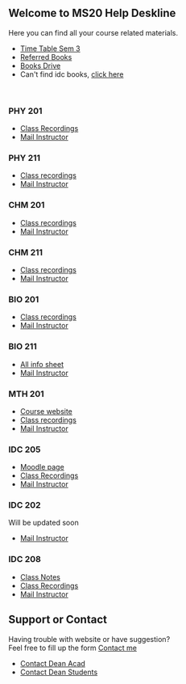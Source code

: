 ## Welcome to MS20 Help Deskline
Here you can find all your course related materials.
  
* [Time Table Sem 3](https://drive.google.com/file/d/1QaLe_aH47vuN6kEFl3Mvld6QKMGEsUT6/view?usp=sharing)
* [Referred Books](https://rajeshpotlia.github.io/Referred-Books/)
* [Books Drive](https://drive.google.com/folderview?id=1g--vKXs8g3blDSU-M3UYjm5_L3I_NKv6)
* Can't  find idc books, [click here](https://drive.google.com/folderview?id=1fyig2Kw5QiYM-US_HnjR_f_8aKJS_lf-)
<br>

### PHY 201
* [Class Recordings](https://www.youtube.com/playlist?list=PLFcOcw2zQTp5kfTwfj67qQ1JLAjuqrQaz)
* <a href = "mailto:	kinjalk@iisermohali.ac.in?subject = Feedback&body = Message"> Mail Instructor </a>
<span> <span/>

### PHY 211
* [Class recordings](https://www.youtube.com/playlist?list=PLFcOcw2zQTp5xdR8ZZKKdYO50cxyll4zs)
* <a href = "mailto:skgoyal@iisermohali.ac.in?subject = Feedback&body = Message"> Mail Instructor </a>
<span> <span/>

### CHM 201
* [Class recordings](https://www.youtube.com/playlist?list=PLFcOcw2zQTp4Xhf29QydvdCdfkvkMHLyx)
* <a href = "mailto:jgeorge@iisermohali.ac.in?subject = Feedback&body = Message"> Mail Instructor </a>
  
### CHM 211
* [Class recordings](https://youtube.com/playlist?list=PLFcOcw2zQTp4JXktZCTXuWdhNAEosYt65)
* <a href = "mailto:samrat@iisermohali.ac.in?subject = Feedback&body = Message"> Mail Instructor </a>
  
### BIO 201
* [Class recordings](https://youtube.com/playlist?list=PLFcOcw2zQTp7EK5McfkTSU1RpYyi6ol_C)
* <a href = "mailto:rhitoban@iisermohali.ac.in?subject = Feedback&body = Message"> Mail Instructor </a>
  
### BIO 211
* [All info sheet](https://docs.google.com/spreadsheets/d/1R4cYy2i8FCsIOIsLwWcLcrHsdTChavAe/edit#gid=2146736409)
* <a href = "mailto:prasad@iisermohali.ac.in?subject = Feedback&body = Message"> Mail Instructor </a>
  
### MTH 201
* [Course website](https://sejdm.github.io/mth201/assignments.html)
* [Class recordings](https://youtube.com/playlist?list=PLFcOcw2zQTp7KJUA6SmCwgmPyhFvlhNPt)
* <a href = "mailto:shane@iisermohali.ac.in?subject = Feedback&body = Message"> Mail Instructor </a>

### IDC 205
* [Moodle page](https://web.iisermohali.ac.in/moodle/course/view.php?id=772)
* [Class Recordings](https://youtube.com/playlist?list=PLFcOcw2zQTp7qmrT0AHTe_mNwqgr8MYt0)
* <a href = "mailto:ravisri@iisermohali.ac.in?subject = Feedback&body = Message"> Mail Instructor </a>

### IDC 202
Will be updated soon
* <a href = "mailto:rpotlia11@gmail.com?subject = Feedback&body = Message"> Mail Instructor </a>
  
### IDC 208
* [Class Notes](https://drive.google.com/drive/folders/1RVQg9XB32bU5tuE8qwxXKaVHjKQdzsly?usp=sharing)
* [Class Recordings](https://drive.google.com/drive/folders/1of3-oks6Hh9codGRnDqENm2Of0mez2pB?usp=sharing)
* <a href = "mailto:rpotlia11@gmail.com?subject = Feedback&body = Message"> Mail Instructor </a>
  
## Support or Contact

Having trouble with website or have suggestion? 
  <br>
Feel free to fill up the form [Contact me](https://forms.gle/Xdtgi1NkuUxufk8X8)
* <a href = "mailto:deanacad@iisermohali.ac.in?subject = Feedback&body = Message"> Contact Dean Acad </a>
* <a href = "mailto:deanstudents@iisermohali.ac.in?subject = Feedback&body = Message"> Contact Dean Students </a>
